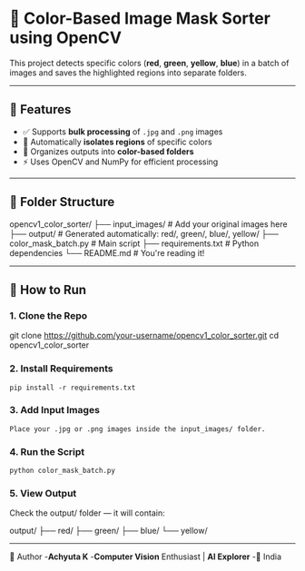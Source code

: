 # 🎨 Color-Based Image Mask Sorter using OpenCV

This project detects specific colors (**red**, **green**, **yellow**, **blue**) in a batch of images and saves the highlighted regions into separate folders.

---

## 🧠 Features

- ✅ Supports **bulk processing** of `.jpg` and `.png` images
- 🎯 Automatically **isolates regions** of specific colors
- 📁 Organizes outputs into **color-based folders**
- ⚡ Uses OpenCV and NumPy for efficient processing

---

## 📂 Folder Structure

opencv1_color_sorter/
├── input_images/ # Add your original images here
├── output/ # Generated automatically: red/, green/, blue/, yellow/
├── color_mask_batch.py # Main script
├── requirements.txt # Python dependencies
└── README.md # You're reading it!

---

## 🚀 How to Run

### 1. Clone the Repo
   git clone https://github.com/your-username/opencv1_color_sorter.git
   cd opencv1_color_sorter

### 2. Install Requirements
    pip install -r requirements.txt

### 3. Add Input Images
    Place your .jpg or .png images inside the input_images/ folder.

### 4. Run the Script
    python color_mask_batch.py

### 5. View Output
Check the output/ folder — it will contain:

output/
├── red/
├── green/
├── blue/
└── yellow/

---

🙋 Author
-**Achyuta K**
-**Computer Vision** Enthusiast | **AI Explorer**
-📍 India